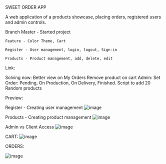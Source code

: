 SWEET ORDER APP

A web application of a products showcase, placing orders, registered users and admin controls.

Branch 
    Master - Started project
    
    Feature - Color Theme, Cart

    Register - User management, login, logout, Sign-in

    Products - Product management, add, delete, edit


Link:

Solving now:
    Better view on My Orders
    Remove product on cart
    Admin: Set Order: Pending, On Production, On Delivery, Finished.
    Script to add 20 Random products

Preview:

Register - Creating user management
![image](https://github.com/user-attachments/assets/2f242942-aab9-451b-9733-b8296af21715)


Products - Creating product management
![image](https://github.com/user-attachments/assets/de6f31f2-bae7-4eb9-ae76-5374a9db5067)

Admin vs Client Access
![image](https://github.com/user-attachments/assets/5f034b8e-7964-4dc0-bbec-18a947c1d1f4)

CART:
![image](https://github.com/user-attachments/assets/67b1c19e-6b12-43c6-9c21-7eb396561bc8)

ORDERS:

![image](https://github.com/user-attachments/assets/f2f3b5c0-be07-4ea6-ab0a-b510eaeb6593)
